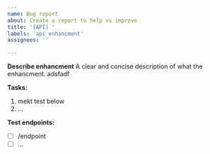 ```yaml
---
name: Bug report
about: Create a report to help us improve
title: '[API] '
labels: 'api enhancment'
assignees: ''

---
```


**Describe enhancment**
A clear and concise description of what the enhancment.
adsfadf

**Tasks:**

1. mekt test below
2. ...

**Test endpoints:**

- [ ] /endpoint
- [ ] ...

